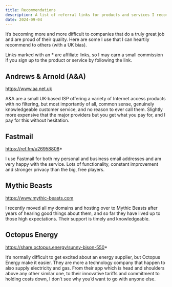```yaml
---
title: Recommendations
description: A list of referral links for products and services I recommend.
date: 2024-09-04
---
```


It’s becoming more and more difficult to companies that do a truly great job and are proud of their quality. Here are some I use that I can heartily recommend to others (with a UK bias).

Links marked with an * are affiliate links, so I may earn a small commission if you sign up to the product or service by following the link.

## Andrews & Arnold (A&A)

<https://www.aa.net.uk>

A&A are a small UK-based ISP offering a variety of Internet access products with no filtering, but most importantly of all, common sense, genuinely knowledgeable customer service, and no reason to ever call them. Slightly more expensive that the major providers but you get what you pay for, and I pay for this without hesitation.

## Fastmail

<https://ref.fm/u26958808>*

I use Fastmail for both my personal and business email addresses and am very happy with the service. Lots of functionality, constant improvement and stronger privacy than the big, free players.

## Mythic Beasts

<https://www.mythic-beasts.com>

I recently moved all my domains and hosting over to Mythic Beasts after years of hearing good things about them, and so far they have lived up to those high expectations. Their support is timely and knowledgeable.

## Octopus Energy

<https://share.octopus.energy/sunny-bison-550>*

It’s normally difficult to get excited about an energy supplier, but Octopus Energy make it easier. They are more a technology company that happen to also supply electricity and gas. From their app which is head and shoulders above any other similar one, to their innovative tariffs and commitment to holding costs down, I don’t see why you’d want to go with anyone else.

